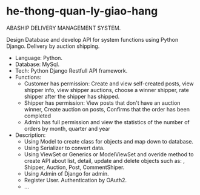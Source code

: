 # he-thong-quan-ly-giao-hang
ABASHIP DELIVERY MANAGEMENT SYSTEM.

Design Database and  develop API for system functions using Python Django. Delivery by auction shipping.
- Language: Python.
- Database: MySql.
- Tech: Python Django Restfull API framework.
- Functions:
    + Customer has permission: Create and view self-created posts, view shipper info, view shipper auctions, choose a winner shipper, rate shipper after the shipper has shipped.
    + Shipper has permission: View posts that don't have an auction winner,  Create auction on posts, Confirms that the order has been completed
    + Admin has full permission and view the statistics of the number of orders by month, quarter and year
- Description:
     + Using Model to create class for objects and map down to database.
     + Using Serializer to convert data.
     + Using ViewSet or Generics or ModelViewSet and overide method to create API about list, detail, update and delete objects such as: , Shipper, Auction, Post,                      CommentShiper.
     + Using Admin of Django for admin.
     + Register User. Authentication by OAuth2.
     + ...

